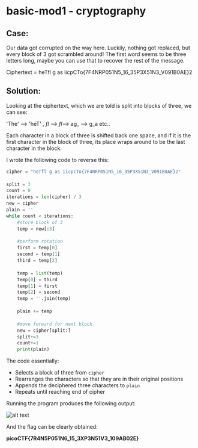 # basic-mod1 - cryptography

## Case:

Our data got corrupted on the way here. Luckily, nothing got replaced, but every block of 3 got scrambled around! The first word seems to be three letters long, maybe you can use that to recover the rest of the message.

Ciphertext = heTfl g as iicpCTo{7F4NRP051N5_16_35P3X51N3_V091B0AE}2

## Solution: 

Looking at the ciphertext, which we are told is split into blocks of three, we can see:

'The' --> 'heT' , _fl --> fl_--> ag_ --> g_a etc..

Each character in a block of three is shifted back one space, and if it is the first character in the block of three, its place wraps around to be the last character in the block.

I wrote the following code to reverse this:

```python
cipher = "heTfl g as iicpCTo{7F4NRP051N5_16_35P3X51N3_V091B0AE}2"

split = 3
count = 0
iterations = len(cipher) / 3
new = cipher
plain = ''
while count < iterations:
    #store block of 3
    temp = new[:3]

    #perform rotation
    first = temp[0]
    second = temp[1]
    third = temp[2]

    temp = list(temp)
    temp[0] = third
    temp[1] = first
    temp[2] = second
    temp = ''.join(temp)

    plain += temp

    #move forward for next block
    new = cipher[split:]
    split+=3
    count+=1
    print(plain)
```

The code essentially:
- Selects a block of three from `cipher`
- Rearranges the characters so that they are in their original positions
- Appends the deciphered three characters to `plain`
- Repeats until reaching end of cipher

Running the program produces the following output:

![alt text](picoCTF2022\.images\image.png)

And the flag can be clearly obtained:

**picoCTF{7R4N5P051N6_15_3XP3N51V3_109AB02E}**
